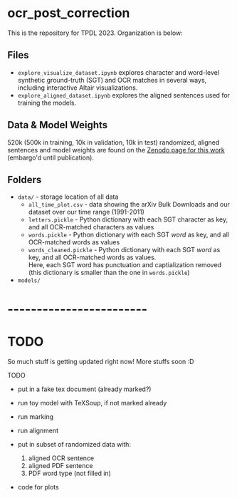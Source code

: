 # ocr_post_correction

This is the repository for TPDL 2023.  Organization is below:

## Files

* `explore_visualize_dataset.ipynb` explores character and word-level synthetic ground-truth (SGT) and OCR matches in several ways, including interactive Altair visualizations.
* `explore_aligned_dataset.ipynb` explores the aligned sentences used for training the models.  

## Data & Model Weights

520k (500k in training, 10k in validation, 10k in test) randomized, aligned sentences and model weights are found on the [Zenodo page for this work]() (embargo'd until publication).

## Folders

* `data/` - storage location of all data
  * `all_time_plot.csv` - data showing the arXiv Bulk Downloads and our dataset over our time range (1991-2011)
  * `letters.pickle` - Python dictionary with each SGT character as key, and all OCR-matched characters as values
  * `words.pickle` - Python dictionary with each SGT *word* as key, and all OCR-matched words as values
  * `words_cleaned.pickle` - Python dictionary with each SGT *word* as key, and all OCR-matched words as values.  
    Here, each SGT word has punctuation and captialization removed (this dictionary is smaller than the one in `words.pickle`)
* `models/`


# ------------------------

# TODO

So much stuff is getting updated right now!  More stuffs soon :D

TODO
* put in a fake tex document (already marked?)
* run toy model with TeXSoup, if not marked already
* run marking
* run alignment

* put in subset of randomized data with:
  1. aligned OCR sentence
  2. aligned PDF sentence
  3. PDF word type (not filled in)
  
* code for plots
